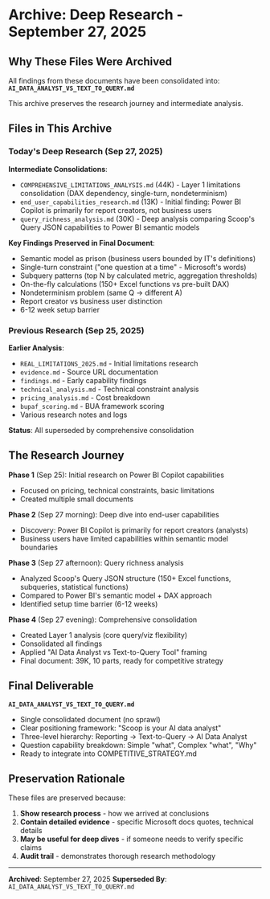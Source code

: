 # Archive: Deep Research - September 27, 2025

## Why These Files Were Archived

All findings from these documents have been consolidated into:
**`AI_DATA_ANALYST_VS_TEXT_TO_QUERY.md`**

This archive preserves the research journey and intermediate analysis.

## Files in This Archive

### Today's Deep Research (Sep 27, 2025)

**Intermediate Consolidations**:
- `COMPREHENSIVE_LIMITATIONS_ANALYSIS.md` (44K) - Layer 1 limitations consolidation (DAX dependency, single-turn, nondeterminism)
- `end_user_capabilities_research.md` (13K) - Initial finding: Power BI Copilot is primarily for report creators, not business users
- `query_richness_analysis.md` (30K) - Deep analysis comparing Scoop's Query JSON capabilities to Power BI semantic models

**Key Findings Preserved in Final Document**:
- Semantic model as prison (business users bounded by IT's definitions)
- Single-turn constraint ("one question at a time" - Microsoft's words)
- Subquery patterns (top N by calculated metric, aggregation thresholds)
- On-the-fly calculations (150+ Excel functions vs pre-built DAX)
- Nondeterminism problem (same Q → different A)
- Report creator vs business user distinction
- 6-12 week setup barrier

### Previous Research (Sep 25, 2025)

**Earlier Analysis**:
- `REAL_LIMITATIONS_2025.md` - Initial limitations research
- `evidence.md` - Source URL documentation
- `findings.md` - Early capability findings
- `technical_analysis.md` - Technical constraint analysis
- `pricing_analysis.md` - Cost breakdown
- `bupaf_scoring.md` - BUA framework scoring
- Various research notes and logs

**Status**: All superseded by comprehensive consolidation

## The Research Journey

**Phase 1** (Sep 25): Initial research on Power BI Copilot capabilities
- Focused on pricing, technical constraints, basic limitations
- Created multiple small documents

**Phase 2** (Sep 27 morning): Deep dive into end-user capabilities
- Discovery: Power BI Copilot is primarily for report creators (analysts)
- Business users have limited capabilities within semantic model boundaries

**Phase 3** (Sep 27 afternoon): Query richness analysis
- Analyzed Scoop's Query JSON structure (150+ Excel functions, subqueries, statistical functions)
- Compared to Power BI's semantic model + DAX approach
- Identified setup time barrier (6-12 weeks)

**Phase 4** (Sep 27 evening): Comprehensive consolidation
- Created Layer 1 analysis (core query/viz flexibility)
- Consolidated all findings
- Applied "AI Data Analyst vs Text-to-Query Tool" framing
- Final document: 39K, 10 parts, ready for competitive strategy

## Final Deliverable

**`AI_DATA_ANALYST_VS_TEXT_TO_QUERY.md`**
- Single consolidated document (no sprawl)
- Clear positioning framework: "Scoop is your AI data analyst"
- Three-level hierarchy: Reporting → Text-to-Query → AI Data Analyst
- Question capability breakdown: Simple "what", Complex "what", "Why"
- Ready to integrate into COMPETITIVE_STRATEGY.md

## Preservation Rationale

These files are preserved because:
1. **Show research process** - how we arrived at conclusions
2. **Contain detailed evidence** - specific Microsoft docs quotes, technical details
3. **May be useful for deep dives** - if someone needs to verify specific claims
4. **Audit trail** - demonstrates thorough research methodology

---

**Archived**: September 27, 2025
**Superseded By**: `AI_DATA_ANALYST_VS_TEXT_TO_QUERY.md`